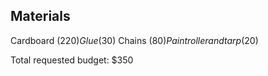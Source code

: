 ## Materials
Cardboard ($220)
Glue ($30)
Chains ($80)
Paint roller and tarp ($20)

Total requested budget: $350
